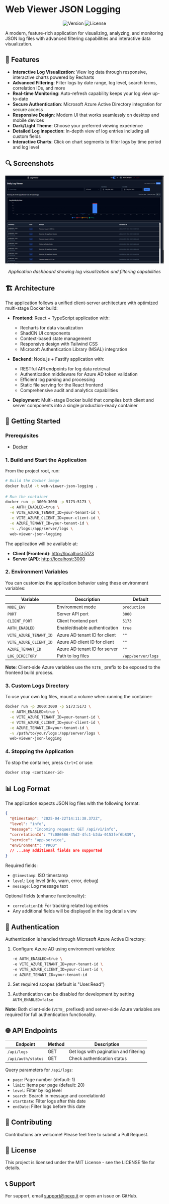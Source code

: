 # Web Viewer JSON Logging

<div align="center">

![Version](https://img.shields.io/badge/version-1.0.0-blue.svg)
![License](https://img.shields.io/badge/license-MIT-green.svg)

</div>

A modern, feature-rich application for visualizing, analyzing, and monitoring JSON log files with advanced filtering capabilities and interactive data visualization.

## 🌟 Features

- **Interactive Log Visualization**: View log data through responsive, interactive charts powered by Recharts
- **Advanced Filtering**: Filter logs by date range, log level, search terms, correlation IDs, and more
- **Real-time Monitoring**: Auto-refresh capability keeps your log view up-to-date
- **Secure Authentication**: Microsoft Azure Active Directory integration for secure access
- **Responsive Design**: Modern UI that works seamlessly on desktop and mobile devices
- **Dark/Light Theme**: Choose your preferred viewing experience
- **Detailed Log Inspection**: In-depth view of log entries including all custom fields
- **Interactive Charts**: Click on chart segments to filter logs by time period and log level

## 🔍 Screenshots

<div align="center">

![Dashboard View](screenshots/web-viewer.png)

*Application dashboard showing log visualization and filtering capabilities*

</div>

## 🏗️ Architecture

The application follows a unified client-server architecture with optimized multi-stage Docker build:

- **Frontend**: React + TypeScript application with:
  - Recharts for data visualization
  - ShadCN UI components
  - Context-based state management
  - Responsive design with Tailwind CSS
  - Microsoft Authentication Library (MSAL) integration

- **Backend**: Node.js + Fastify application with:
  - RESTful API endpoints for log data retrieval
  - Authentication middleware for Azure AD token validation
  - Efficient log parsing and processing
  - Static file serving for the React frontend
  - Comprehensive audit and analytics capabilities

- **Deployment**: Multi-stage Docker build that compiles both client and server components into a single production-ready container

## 🚀 Getting Started

### Prerequisites
- [Docker](https://www.docker.com/)

### 1. Build and Start the Application

From the project root, run:

```bash
# Build the Docker image
docker build -t web-viewer-json-logging .

# Run the container
docker run -p 3000:3000 -p 5173:5173 \
  -e AUTH_ENABLED=true \
  -e VITE_AZURE_TENANT_ID=your-tenant-id \
  -e VITE_AZURE_CLIENT_ID=your-client-id \
  -e AZURE_TENANT_ID=your-tenant-id \
  -v ./logs:/app/server/logs \
  web-viewer-json-logging
```

The application will be available at: 
- **Client (Frontend)**: [http://localhost:5173](http://localhost:5173)
- **Server (API)**: [http://localhost:3000](http://localhost:3000)

### 2. Environment Variables

You can customize the application behavior using these environment variables:

| Variable | Description | Default |
|----------|-------------|---------|
| `NODE_ENV` | Environment mode | `production` |
| `PORT` | Server API port | `3000` |
| `CLIENT_PORT` | Client frontend port | `5173` |
| `AUTH_ENABLED` | Enable/disable authentication | `true` |
| `VITE_AZURE_TENANT_ID` | Azure AD tenant ID for client | `""` |
| `VITE_AZURE_CLIENT_ID` | Azure AD client ID for client | `""` |
| `AZURE_TENANT_ID` | Azure AD tenant ID for server | `""` |
| `LOG_DIRECTORY` | Path to log files | `/app/server/logs` |

**Note**: Client-side Azure variables use the `VITE_` prefix to be exposed to the frontend build process.

### 3. Custom Logs Directory

To use your own log files, mount a volume when running the container:

```bash
docker run -p 3000:3000 -p 5173:5173 \
  -e AUTH_ENABLED=true \
  -e VITE_AZURE_TENANT_ID=your-tenant-id \
  -e VITE_AZURE_CLIENT_ID=your-client-id \
  -e AZURE_TENANT_ID=your-tenant-id \
  -v /path/to/your/logs:/app/server/logs \
  web-viewer-json-logging
```

### 4. Stopping the Application

To stop the container, press `Ctrl+C` or use:

```bash
docker stop <container-id>
```

## 📊 Log Format

The application expects JSON log files with the following format:

```json
{
  "@timestamp": "2025-04-22T14:11:38.372Z",
  "level": "info",
  "message": "Incoming request: GET /api/v1/info",
  "correlationId": "7c086686-45d2-4fc1-b2da-0153fef6b839",
  "service": "app-service",
  "environment": "PROD"
  // ...any additional fields are supported
}
```

Required fields:
- `@timestamp`: ISO timestamp
- `level`: Log level (info, warn, error, debug)
- `message`: Log message text

Optional fields (enhance functionality):
- `correlationId`: For tracking related log entries
- Any additional fields will be displayed in the log details view

## 🔐 Authentication

Authentication is handled through Microsoft Azure Active Directory:

1. Configure Azure AD using environment variables:
   ```bash
   -e AUTH_ENABLED=true \
   -e VITE_AZURE_TENANT_ID=your-tenant-id \
   -e VITE_AZURE_CLIENT_ID=your-client-id \
   -e AZURE_TENANT_ID=your-tenant-id
   ```

2. Set required scopes (default is "User.Read")

3. Authentication can be disabled for development by setting `AUTH_ENABLED=false`

**Note**: Both client-side (`VITE_` prefixed) and server-side Azure variables are required for full authentication functionality.

## 🌐 API Endpoints

| Endpoint | Method | Description |
|----------|--------|-------------|
| `/api/logs` | GET | Get logs with pagination and filtering |
| `/api/auth/status` | GET | Check authentication status |

Query parameters for `/api/logs`:
- `page`: Page number (default: 1)
- `limit`: Items per page (default: 20)
- `level`: Filter by log level
- `search`: Search in message and correlationId
- `startDate`: Filter logs after this date
- `endDate`: Filter logs before this date

## 🤝 Contributing

Contributions are welcome! Please feel free to submit a Pull Request.

## 📄 License

This project is licensed under the MIT License - see the LICENSE file for details.

## 📞 Support

For support, email support@nexq.it or open an issue on GitHub.

